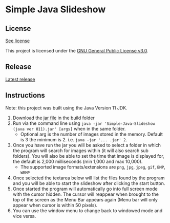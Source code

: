 # Simple Java Slideshow

## License

[See license](LICENSE.md)

This project is licensed under the [GNU General Public License v3.0](https://www.gnu.org/licenses/).

## Release

[Latest release](https://github.com/MatthewMacDonald-1/Simple-Java-Slideshow/releases/tag/Release)

## Instructions

Note: this project was built using the Java Version 11 JDK.

1. Download the [jar file](build/Simple-Java-Slideshow%20(java%20ver%2011).jar) in the build folder
2. Run via the command line using `java -jar 'Simple-Java-Slideshow (java ver 011).jar' [args]` when in the same folder.
    - Optional arg is the number of images stored in the memory. Default is 3 the minimum is 2. i.e. `java -jar '... .jar' 2`.
3. Once you have run the jar you will be asked to select a folder in which the program will search for images within (it will also search sub folders). You will also be able to set the time that image is displayed for, the default is 2,000 milliseconds (min 1,000 and max 10,000).
    - The supported image formats/extensions are `png`, `jpg`, `jpeg`, `gif`, `BMP`, `WBMP`
4. Once selected the textarea below will list the files found by the program and you will be able to start the slideshow after clicking the start button.
5. Once started the program will automatically go into full screen mode with the cursor hidden. The cursor will reappear when brought to the top of the screen as the Menu Bar appears again (Menu bar will only appear when cursor is within 50 pixels).
6. You can use the window menu to change back to windowed mode and vice versa.
